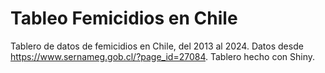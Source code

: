 # Tableo Femicidios en Chile
Tablero de datos de femicidios en Chile, del 2013 al 2024. 
Datos desde https://www.sernameg.gob.cl/?page_id=27084.
Tablero hecho con Shiny.

